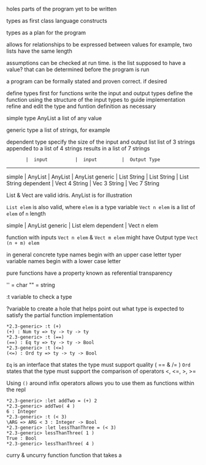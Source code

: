 holes
parts of the program yet to be written

types as first class language constructs

types as a plan for the program

allows for relationships to be expressed between values
for example, two lists have the same length

assumptions can be checked at run time. is the list supposed to have a value? that can be determined before the program is run

a program can be formally stated and proven correct. if desired

define types first
for functions
write the input and output types
define the function using the structure of the input types to guide implementation
refine and edit the type and funtion definition as necessary

simple type
AnyList
a list of any value

generic type
a list of strings, for example

dependent type
specify the size of the input and output list
list of 3 strings appended to a list of 4 strings results in a list of 7 strings


           |  input          |  input         |  Output Type
-------------------------------------------------------------
simple     |  AnyList        |  AnyList       |  AnyList
generic    |  List String    |  List String   |  List String
dependent  |  Vect 4 String  |  Vec 3 String  |  Vec 7 String


List & Vect are valid idris. AnyList is for illustration

`List elem` is also valid, where `elem` is a type variable
`Vect n elem` is a list of `elem` of `n` length

simple     |  AnyList
generic    |  List elem
dependent  |  Vect n elem

function with inputs `Vect n elem` & `Vect m elem` might have Output type `Vect (n + m) elem`

in general
concrete type names begin with an upper case letter
typer variable names begin with a lower case letter

pure functions have a property known as referential transparency

'' = char
"" = string

:t variable
to check a type

?variable
to create a hole that helps point out what type is expected to satisfy the partial function implementation


```
*2.3-generic> :t (+)
(+) : Num ty => ty -> ty -> ty
*2.3-generic> :t (==)
(==) : Eq ty => ty -> ty -> Bool
*2.3-generic> :t (<=)
(<=) : Ord ty => ty -> ty -> Bool
```

`Eq` is an interface that states the type must support quality ( == & /= )
`Ord` states that the type must support the comparison of operators <, <=, >, >=

Using `()` around infix operators allows you to use them as functions within the repl

```
*2.3-generic> :let addTwo = (+) 2
*2.3-generic> addTwo( 4 )
6 : Integer
*2.3-generic> :t (< 3)
\ARG => ARG < 3 : Integer -> Bool
*2.3-generic> :let lessThanThree = (< 3)
*2.3-generic> lessThanThree( 1 )
True : Bool
*2.3-generic> lessThanThree( 4 )
```

curry & uncurry function
function that takes a 